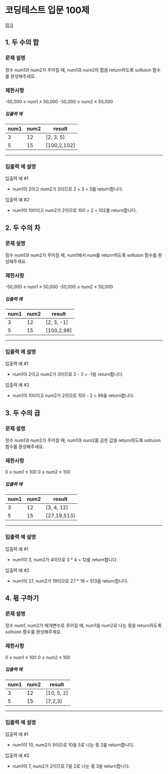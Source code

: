 # 코딩테스트 입문 100제
[링크](https://school.programmers.co.kr/learn/challenges/beginner?order=acceptance_asc) 

## 1. 두 수의 합


### 문제 설명


정수 num1과 num2가 주어질 때, num1과 num2의 합을 return하도록 soltuion 함수를 완성해주세요.

### 제한사항
-50,000 ≤ num1 ≤ 50,000
-50,000 ≤ num2 ≤ 50,000

<h5>입출력 예</h5>
<table class="table">
        <thead><tr>
<th>num1</th>
<th>num2</th>
<th>result</th>
</tr>
</thead>
        <tbody><tr>
<td>3</td>
<td>12</td>
<td>[2, 3, 5]</td>
</tr>
<tr>
<td>5</td>
<td>15</td>
<td>[100,2,102]</td>
</tr>

</tbody>
      </table>
<hr>


### 입출력 예 설명


입출력 예 #1

- num1이 2이고 num2가 3이므로 2 + 3 = 5를 return합니다.

입출력 예 #2

- num1이 100이고 num2가 2이므로 100 + 2 = 102를 return합니다.

## 2. 두 수의 차


### 문제 설명


정수 num1과 num2가 주어질 때, num1에서 num를  return하도록 soltuion 함수를 완성해주세요.

### 제한사항
-50,000 ≤ num1 ≤ 50,000
-50,000 ≤ num2 ≤ 50,000

<h5>입출력 예</h5>
<table class="table">
        <thead><tr>
<th>num1</th>
<th>num2</th>
<th>result</th>
</tr>
</thead>
        <tbody><tr>
<td>3</td>
<td>12</td>
<td>[2, 3, -1]</td>
</tr>
<tr>
<td>5</td>
<td>15</td>
<td>[100,2,98]</td>
</tr>

</tbody>
      </table>
<hr>


### 입출력 예 설명


입출력 예 #1

- num1이 2이고 num2가 3이므로 2 - 3 = -1을 return합니다.

입출력 예 #2

- num1이 100이고 num2가 2이므로 100 - 2 = 98을 return합니다.

## 3. 두 수의 곱


### 문제 설명


정수 num1과 num2가 주어질 때, num1과 num2를 곱한 값을 return하도록 soltuion 함수를 완성해주세요.

### 제한사항
0 ≤ num1 ≤ 100
0 ≤ num2 ≤ 100

<h5>입출력 예</h5>
<table class="table">
        <thead><tr>
<th>num1</th>
<th>num2</th>
<th>result</th>
</tr>
</thead>
        <tbody><tr>
<td>3</td>
<td>12</td>
<td>[3, 4, 12]</td>
</tr>
<tr>
<td>5</td>
<td>15</td>
<td>[27,19,513]</td>
</tr>

</tbody>
      </table>
<hr>


### 입출력 예 설명


입출력 예 #1

- num1이 3, num2가 4이므로 3 * 4 = 12를 return합니다.

입출력 예 #2

- num1이 27, num2가 19이므로 27 * 19 = 513을 return합니다.

## 4. 몫 구하기


### 문제 설명


정수 num1, num2가 매개변수로 주어질 때, num1을 num2로 나눈 몫을  return하도록 soltuion 함수를 완성해주세요.

### 제한사항
0 ≤ num1 ≤ 100
0 ≤ num2 ≤ 100

<h5>입출력 예</h5>
<table class="table">
        <thead><tr>
<th>num1</th>
<th>num2</th>
<th>result</th>
</tr>
</thead>
        <tbody><tr>
<td>3</td>
<td>12</td>
<td>[10, 5, 2]</td>
</tr>
<tr>
<td>5</td>
<td>15</td>
<td>[7,2,3]</td>
</tr>

</tbody>
      </table>
<hr>


### 입출력 예 설명


입출력 예 #1

- num1이 10, num2가 5이므로 10을  5로 나눈 몫 2를 return합니다.

입출력 예 #2

- num1이 7, num2가 2이므로 7을 2로 나눈 몫 3을 return합니다.
